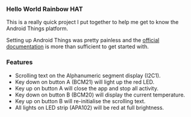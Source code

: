 ### Hello World Rainbow HAT

This is a really quick project I put together to help me get to know the Android Things platform.

Setting up Android Things was pretty painless and the [official documentation](https://developer.android.com/things/hardware/raspberrypi) is more than sufficient to get started with.

### Features
- Scrolling text on the Alphanumeric segment display (I2C1).
- Key down on button A (BCM21) will light up the red LED.
- Key up on button A will close the app and stop all activity.
- Key down on button B (BCM20) will display the current temperature.
- Key up on button B will re-initialise the scrolling text.
- All lights on LED strip (APA102) will be red at full brightness.
